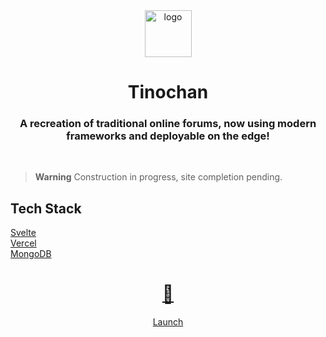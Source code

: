 <div align="center">
  <img src="tinochanV1.png" alt="logo" width="75"> <br>
  <h1>Tinochan <br> </h1>
  <h3>A recreation of traditional online forums, now using modern frameworks and deployable on the edge!</h3>
  <br>
</div>

>**Warning**
>Construction in progress, site completion pending.

## Tech Stack

[Svelte](https://svelte.dev/) <br>
[Vercel](https://vercel.com/) <br>
[MongoDB](https://mongodb.com/) <br>

<div align="center">
  <h1>
  <a href="(https://tinochan.vercel.app/)">🚀</a>
  </h1>
<div align="center">

[Launch](https://tinochan.vercel.app) <br>
